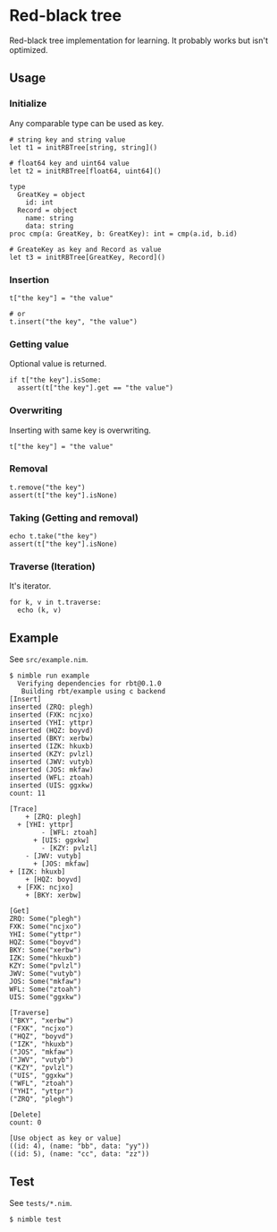 # Red-black tree

Red-black tree implementation for learning.
It probably works but isn't optimized.

## Usage

### Initialize

Any comparable type can be used as key.

```
# string key and string value
let t1 = initRBTree[string, string]()

# float64 key and uint64 value
let t2 = initRBTree[float64, uint64]()

type 
  GreatKey = object
    id: int
  Record = object
    name: string
    data: string
proc cmp(a: GreatKey, b: GreatKey): int = cmp(a.id, b.id)

# GreateKey as key and Record as value
let t3 = initRBTree[GreatKey, Record]()
```

### Insertion

```
t["the key"] = "the value"

# or
t.insert("the key", "the value")
```

### Getting value

Optional value is returned.

```
if t["the key"].isSome:
  assert(t["the key"].get == "the value")
```

### Overwriting

Inserting with same key is overwriting.
```
t["the key"] = "the value"
```

### Removal

```
t.remove("the key")
assert(t["the key"].isNone)
```

### Taking (Getting and removal)

```
echo t.take("the key")
assert(t["the key"].isNone)
```

### Traverse (Iteration)

It's iterator.

```
for k, v in t.traverse:
  echo (k, v)
```

## Example

See `src/example.nim`.

```
$ nimble run example
  Verifying dependencies for rbt@0.1.0
   Building rbt/example using c backend
[Insert]
inserted (ZRQ: plegh)
inserted (FXK: ncjxo)
inserted (YHI: yttpr)
inserted (HQZ: boyvd)
inserted (BKY: xerbw)
inserted (IZK: hkuxb)
inserted (KZY: pvlzl)
inserted (JWV: vutyb)
inserted (JOS: mkfaw)
inserted (WFL: ztoah)
inserted (UIS: ggxkw)
count: 11

[Trace]
    + [ZRQ: plegh]
  + [YHI: yttpr]
        - [WFL: ztoah]
      + [UIS: ggxkw]
        - [KZY: pvlzl]
    - [JWV: vutyb]
      + [JOS: mkfaw]
+ [IZK: hkuxb]
    + [HQZ: boyvd]
  + [FXK: ncjxo]
    + [BKY: xerbw]

[Get]
ZRQ: Some("plegh")
FXK: Some("ncjxo")
YHI: Some("yttpr")
HQZ: Some("boyvd")
BKY: Some("xerbw")
IZK: Some("hkuxb")
KZY: Some("pvlzl")
JWV: Some("vutyb")
JOS: Some("mkfaw")
WFL: Some("ztoah")
UIS: Some("ggxkw")

[Traverse]
("BKY", "xerbw")
("FXK", "ncjxo")
("HQZ", "boyvd")
("IZK", "hkuxb")
("JOS", "mkfaw")
("JWV", "vutyb")
("KZY", "pvlzl")
("UIS", "ggxkw")
("WFL", "ztoah")
("YHI", "yttpr")
("ZRQ", "plegh")

[Delete]
count: 0

[Use object as key or value]
((id: 4), (name: "bb", data: "yy"))
((id: 5), (name: "cc", data: "zz"))

```

## Test

See `tests/*.nim`.

```
$ nimble test
```
